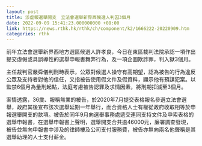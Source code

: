 ```yaml
---
layout: post
title: 涉虛報選舉開支　立法會選舉新界西候選人判囚3個月
date: 2022-09-09 15:41:23.000000000 +08:00
link: https://news.rthk.hk/rthk/ch/component/k2/1666222-20220909.htm
categories: rthk
---
```


前年立法會選舉新界西地方選區候選人許孝良，今日在東區裁判法院承認一項作出提交虛假或具誤導性的選舉申報書舞弊行為，及一項企圖欺詐罪，判入獄3個月。

主任裁判官嚴舜儀判刑時表示，公眾對候選人操守有高期望，認為被告的行為違反公眾及支持者對他的信任，又指被告使用假文件及假資料，顯示他有預謀犯案。以監禁6個月為量刑起點，法庭考慮被告認罪及求情因素，將刑期扣減至3個月。

案情透露，36歲、報稱無業的被告，於2020年7月提交表格報名參選立法會選舉，政府其後宣布該次選舉延期一年舉行，而合資格人士有權從政府收取相等於申報選舉開支的款項。被告於同年9月向選舉事務處遞交連同支持文件及申索表格的選舉申報書，在選舉申報書上聲明，選舉開支合共逾46000元，廉署調查發現，被告並無向申報書中涉及的律師樓及公司支付服務費，被告亦無向兩名他聲稱是其選舉助理的人士支付薪金。
